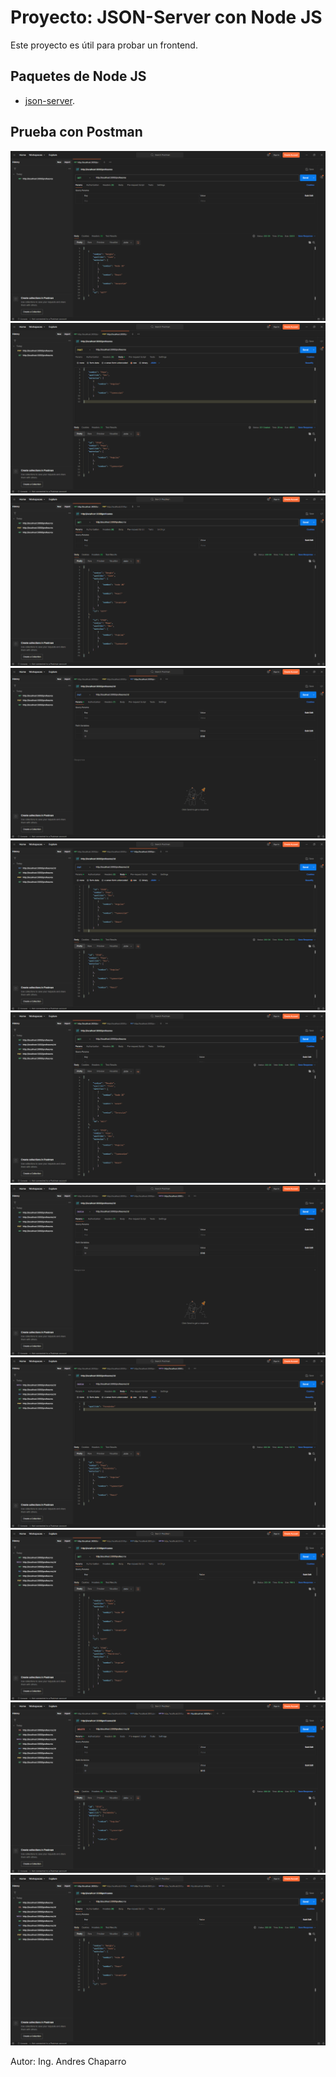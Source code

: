 # Proyecto: JSON-Server con Node JS

Este proyecto es útil para probar un frontend.

## Paquetes de Node JS

- [json-server](https://www.npmjs.com/package/json-server).

## Prueba con Postman

![1_get_profesores](./postman/1_get_profesores.png)
![2_post_profesores](./postman/2_post_profesores.png)
![3_get_profesores](./postman/3_get_profesores.png)
![4_put_profesores_id](./postman/4_put_profesores_id.png)
![5_put_profesores_json](./postman/5_put_profesores_json.png)
![6_get_profesores](./postman/6_get_profesores.png)
![7_patch_profesores_id](./postman/7_patch_profesores_id.png)
![8_patch_profesores_json](./postman/8_patch_profesores_json.png)
![9_get_profesores](./postman/9_get_profesores.png)
![10_delete_profesores](./postman/10_delete_profesores.png)
![11_get_profesores](./postman/11_get_profesores.png)

Autor: Ing. Andres Chaparro
